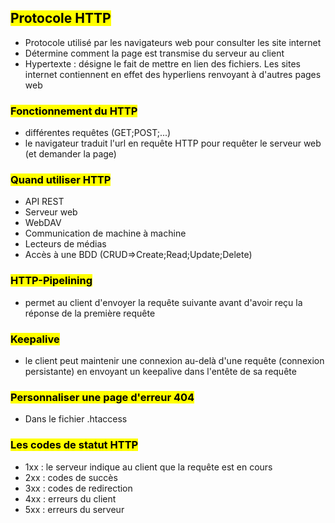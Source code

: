 ## <mark class="hltr-green format">Protocole HTTP</mark>
- Protocole utilisé par les navigateurs web pour consulter les site internet
- Détermine comment la page est transmise du serveur au client
- Hypertexte : désigne le fait de mettre en lien des fichiers. Les sites internet contiennent en effet des hyperliens renvoyant à d'autres pages web

### <mark class="hltr-pink format">Fonctionnement du HTTP</mark>

- différentes requêtes (GET;POST;...)
- le navigateur traduit l'url en requête HTTP pour requêter le serveur web (et demander la page)

### <mark class="hltr-pink format">Quand utiliser HTTP</mark>

- API REST
- Serveur web
- WebDAV
- Communication de machine à machine
- Lecteurs de médias
- Accès à une BDD (CRUD=>Create;Read;Update;Delete)

### <mark class="hltr-pink format">HTTP-Pipelining</mark>
- permet au client d'envoyer la requête suivante avant d'avoir reçu la réponse de la première requête

### <mark class="hltr-pink format">Keepalive</mark>
- le client peut maintenir une connexion au-delà d'une requête (connexion persistante) en envoyant un keepalive dans l'entête de sa requête

### <mark class="hltr-pink format">Personnaliser une page d'erreur 404</mark>

- Dans le fichier .htaccess

### <mark class="hltr-pink format">Les codes de statut HTTP</mark>

- 1xx : le serveur indique au client que la requête est en cours
- 2xx : codes de succès
- 3xx : codes de redirection
- 4xx : erreurs du client
- 5xx : erreurs du serveur